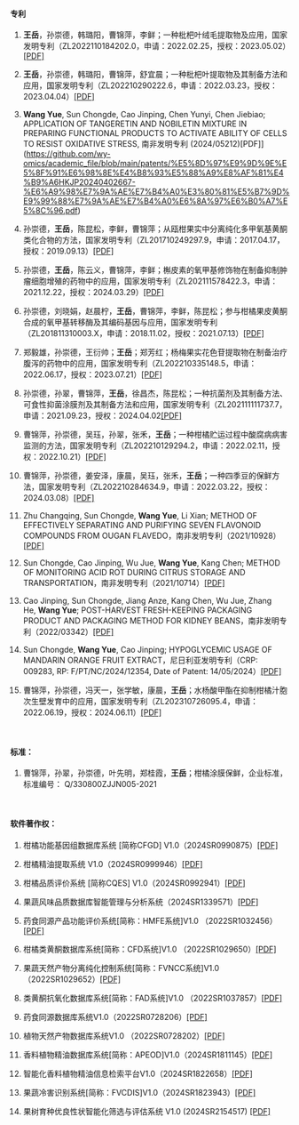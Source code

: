 #### 专利

1. **王岳**，孙崇德，韩璐阳，曹锦萍，李鲜；一种枇杷叶绒毛提取物及应用，国家发明专利（ZL2022110184202.0，申请：2022.02.25，授权：2023.05.02）[[PDF]](https://github.com/wy-omics/academic_file/blob/main/patents/ZL202210184202.0_%E4%B8%93%E5%88%A9%E8%AF%81%E4%B9%A6_%E4%B8%80%E7%A7%8D%E6%9E%87%E6%9D%B7%E5%8F%B6%E7%BB%92%E6%AF%9B%E6%8F%90%E5%8F%96%E7%89%A9%E5%8F%8A%E5%BA%94%E7%94%A8.pdf)

2. **王岳**，孙崇德，韩璐阳，曹锦萍，舒宜晨；一种枇杷叶提取物及其制备方法和应用，国家发明专利（ZL202210290222.6，申请：2022.03.23，授权：2023.04.04）[[PDF]](https://github.com/wy-omics/academic_file/blob/main/patents/ZL202210290222.6_%E4%B8%93%E5%88%A9%E8%AF%81%E4%B9%A6_%E4%B8%80%E7%A7%8D%E6%9E%87%E6%9D%B7%E5%8F%B6%E6%8F%90%E5%8F%96%E7%89%A9%E5%8F%8A%E5%85%B6%E5%88%B6%E5%A4%87%E6%96%B9%E6%B3%95%E5%92%8C%E5%BA%94%E7%94%A8.pdf)

3. **Wang Yue**, Sun Chongde, Cao Jinping, Chen Yunyi, Chen Jiebiao; APPLICATION OF TANGERETIN AND NOBILETIN MIXTURE IN PREPARING FUNCTIONAL PRODUCTS TO ACTIVATE ABILITY OF CELLS TO RESIST OXIDATIVE STRESS, 南非发明专利 (2024/05212)[PDF]](https://github.com/wy-omics/academic_file/blob/main/patents/%E5%8D%97%E9%9D%9E%E5%8F%91%E6%98%8E%E4%B8%93%E5%88%A9%E8%AF%81%E4%B9%A6HKJP20240402667-%E6%A9%98%E7%9A%AE%E7%B4%A0%E3%80%81%E5%B7%9D%E9%99%88%E7%9A%AE%E7%B4%A0%E6%8A%97%E6%B0%A7%E5%8C%96.pdf)

4. 孙崇德，**王岳**，陈昆松，李鲜，曹锦萍；从瓯柑果实中分离纯化多甲氧基黄酮类化合物的方法，国家发明专利（ZL201710249297.9，申请：2017.04.17，授权：2019.09.13）[[PDF]](https://github.com/wy-omics/academic_file/blob/main/patents/ZL201710249297.9_%E4%B8%93%E5%88%A9%E8%AF%81%E4%B9%A6_%E4%BB%8E%E7%93%AF%E6%9F%91%E6%9E%9C%E5%AE%9E%E4%B8%AD%E5%88%86%E7%A6%BB%E7%BA%AF%E5%8C%96%E5%A4%9A%E7%94%B2%E6%B0%A7%E5%9F%BA%E9%BB%84%E9%85%AE%E7%B1%BB%E5%8C%96%E5%90%88%E7%89%A9%E7%9A%84%E6%96%B9%E6%B3%95.pdf)

5. 孙崇德，**王岳**，陈云义，曹锦萍，李鲜；槲皮素的氧甲基修饰物在制备抑制肿瘤细胞增殖的药物中的应用，国家发明专利（ZL202111578422.3，申请：2021.12.22，授权：2024.03.29）[[PDF]](https://github.com/wy-omics/academic_file/blob/main/patents/ZL202111578422.3_%E4%B8%93%E5%88%A9%E8%AF%81%E4%B9%A6_%E6%A7%B2%E7%9A%AE%E7%B4%A0%E7%9A%84%E6%B0%A7%E7%94%B2%E5%9F%BA%E4%BF%AE%E9%A5%B0%E7%89%A9%E5%9C%A8%E5%88%B6%E5%A4%87%E6%8A%91%E5%88%B6%E8%82%BF%E7%98%A4%E7%BB%86%E8%83%9E%E5%A2%9E%E6%AE%96%E7%9A%84%E8%8D%AF%E7%89%A9%E4%B8%AD%E7%9A%84%E5%BA%94%E7%94%A8%20.pdf)

6. 孙崇德，刘晓娟，赵晨柠，**王岳**，曹锦萍，李鲜，陈昆松；参与柑橘果皮黄酮合成的氧甲基转移酶及其编码基因与应用，国家发明专利（ZL201811310003.X，申请：2018.11.02，授权：2021.07.13）[[PDF]](https://github.com/wy-omics/academic_file/blob/main/patents/ZL201811310003.X_%E4%B8%93%E5%88%A9%E8%AF%81%E4%B9%A6_%E5%8F%82%E4%B8%8E%E6%9F%91%E6%A9%98%E6%9E%9C%E7%9A%AE%E9%BB%84%E9%85%AE%E5%90%88%E6%88%90%E7%9A%84%E6%B0%A7%E7%94%B2%E5%9F%BA%E8%BD%AC%E7%A7%BB%E9%85%B6%E5%8F%8A%E5%85%B6%E7%BC%96%E7%A0%81%E5%9F%BA%E5%9B%A0%E4%B8%8E%E5%BA%94%E7%94%A8.pdf)

7. 郑毅雄，孙崇德，王衍帅；**王岳**；郑芳红；杨梅果实花色苷提取物在制备治疗腹泻的药物中的应用，国家发明专利（ZL202210335148.5，申请：2022.06.17，授权：2023.07.21）[[PDF]](https://github.com/wy-omics/academic_file/blob/main/patents/ZL202210335148.5_%E4%B8%93%E5%88%A9%E8%AF%81%E4%B9%A6_%E6%9D%A8%E6%A2%85%E6%9E%9C%E5%AE%9E%E8%8A%B1%E8%89%B2%E8%8B%B7%E6%8F%90%E5%8F%96%E7%89%A9%E5%9C%A8%E5%88%B6%E5%A4%87%E6%B2%BB%E7%96%97%E8%85%B9%E6%B3%BB%E7%9A%84%E8%8D%AF%E7%89%A9%E4%B8%AD%E7%9A%84%E5%BA%94%E7%94%A8.pdf)

8. 孙崇德，孙翠，曹锦萍，**王岳**，徐昌杰，陈昆松；一种抗菌剂及其制备方法、可食性抑菌涂膜剂及其制备方法和应用，国家发明专利（ZL202111111737.7，申请：2021.09.23，授权：2024.04.02[[PDF]](https://github.com/wy-omics/academic_file/blob/main/patents/ZL202111111737.7_%E4%B8%93%E5%88%A9%E8%AF%81%E4%B9%A6_%E4%B8%80%E7%A7%8D%E6%8A%97%E8%8F%8C%E5%89%82%E5%8F%8A%E5%85%B6%E5%88%B6%E5%A4%87%E6%96%B9%E6%B3%95%E3%80%81%E5%8F%AF%E9%A3%9F%E6%80%A7%E6%8A%91%E8%8F%8C%E6%B6%82%E8%86%9C%E5%89%82%E5%8F%8A%E5%85%B6%E5%88%B6%E5%A4%87%E6%96%B9%E6%B3%95%E5%92%8C%E5%BA%94%E7%94%A8.pdf)

9. 曹锦萍，孙崇德，吴珏，孙翠，张禾，**王岳**；一种柑橘贮运过程中酸腐病病害监测的方法，国家发明专利（ZL202210129294.2，申请：2022.02.11，授权：2022.10.21）[[PDF]](https://github.com/wy-omics/academic_file/blob/main/patents/%E5%8D%97%E9%9D%9E%E5%8F%91%E6%98%8E%E4%B8%93%E5%88%A9%E8%AF%81%E4%B9%A6HKJP202111605-%E4%B8%80%E7%A7%8D%E6%9F%91%E6%A9%98%E8%B4%AE%E8%BF%90%E8%BF%87%E7%A8%8B%E4%B8%AD%E9%85%B8%E8%85%90%E7%97%85%E7%9B%91%E6%B5%8B%E6%96%B9%E6%B3%95.pdf)

10. 曹锦萍，孙崇德，姜安泽，康晨，吴珏，张禾，**王岳**；一种四季豆的保鲜方法，国家发明专利（ZL202210284634.9，申请：2022.03.22，授权：2024.03.08）[[PDF]](https://github.com/wy-omics/academic_file/blob/main/patents/ZL202210284634.9_%E4%B8%93%E5%88%A9%E8%AF%81%E4%B9%A6_%E4%B8%80%E7%A7%8D%E5%9B%9B%E5%AD%A3%E8%B1%86%E7%9A%84%E4%BF%9D%E9%B2%9C%E6%96%B9%E6%B3%95.PDF)

11. Zhu Changqing, Sun Chongde, **Wang Yue**, Li Xian; METHOD OF EFFECTIVELY SEPARATING AND PURIFYING SEVEN FLAVONOID COMPOUNDS FROM OUGAN FLAVEDO，南非发明专利（2021/10928）[[PDF]](https://github.com/wy-omics/academic_file/blob/main/patents/%E5%8D%97%E9%9D%9E%E5%8F%91%E6%98%8E%E4%B8%93%E5%88%A9%E8%AF%81%E4%B9%A6HKJP202111980%20-%E4%B8%80%E7%A7%8D%E6%9C%89%E6%95%88%E7%9A%84%E4%BB%8E%E7%93%AF%E6%9F%91%E6%B2%B9%E8%83%9E%E5%B1%82%E4%B8%AD%E5%88%86%E7%A6%BB%E7%BA%AF%E5%8C%96%E4%B8%83%E7%A7%8D%E9%BB%84%E9%85%AE%E7%B1%BB%E5%8C%96%E5%90%88%E7%89%A9%E7%9A%84%E6%96%B9%E6%B3%95.pdf)

12. Sun Chongde, Cao Jinping, Wu Jue, **Wang Yue**, Kang Chen; METHOD OF MONITORING ACID ROT DURING CITRUS STORAGE AND TRANSPORTATION，南非发明专利（2021/10714）[[PDF]](https://github.com/wy-omics/academic_file/blob/main/patents/%E5%8D%97%E9%9D%9E%E5%8F%91%E6%98%8E%E4%B8%93%E5%88%A9%E8%AF%81%E4%B9%A6HKJP202111605-%E4%B8%80%E7%A7%8D%E6%9F%91%E6%A9%98%E8%B4%AE%E8%BF%90%E8%BF%87%E7%A8%8B%E4%B8%AD%E9%85%B8%E8%85%90%E7%97%85%E7%9B%91%E6%B5%8B%E6%96%B9%E6%B3%95.pdf)

13. Cao Jinping, Sun Chongde, Jiang Anze, Kang Chen, Wu Jue, Zhang He, **Wang Yue**; POST-HARVEST FRESH-KEEPING PACKAGING PRODUCT AND PACKAGING METHOD FOR KIDNEY BEANS，南非发明专利（2022/03342）[[PDF]](https://github.com/wy-omics/academic_file/blob/main/patents/%E5%8D%97%E9%9D%9E%E5%8F%91%E6%98%8E%E4%B8%93%E5%88%A9%20%E8%AF%81%E4%B9%A6%20%E6%9B%B9%E9%94%A6%E8%90%8D%20POST-HARVEST%20FRESH-KEEPING%20PACKAGING%20PRODUCT%20AND%20PACKAGING%20METHOD%20FOR%20KIDNEY%20BEANS.pdf)

14. Sun Chongde, **Wang Yue**, Cao Jinping; HYPOGLYCEMIC USAGE OF MANDARIN ORANGE FRUIT EXTRACT，尼日利亚发明专利（CRP: 009283, RP: F/PT/NC/2024/12354, Date of Patent: 14/05/2024）[[PDF]](https://github.com/wy-omics/academic_file/blob/main/patents/%E5%B0%BC%E6%97%A5%E5%88%A9%E4%BA%9A%E5%8F%91%E6%98%8E%E4%B8%93%E5%88%A9%E8%AF%81%E4%B9%A6_HYPOGLYCEMIC%20USAGE%20OF%20MANDARIN%20ORANGE%20FRUIT%20EXTRACT.pdf)

15. 曹锦萍，孙崇德，冯天一，张学敏，康晨，**王岳**；水杨酸甲酯在抑制柑橘汁胞次生壁发育中的应用，国家发明专利（ZL202310726095.4，申请：2022.06.19，授权：2024.06.11）[[PDF]](https://github.com/wy-omics/academic_file/blob/main/patents/ZL202310726095.4%E4%B8%93%E5%88%A9%E8%AF%81%E4%B9%A6-%E6%B0%B4%E6%9D%A8%E9%85%B8%E7%94%B2%E9%85%AF%E5%9C%A8%E6%8A%91%E5%88%B6%E6%9F%91%E6%A9%98%E6%B1%81%E8%83%9E%E6%AC%A1%E7%94%9F%E5%A3%81%E5%8F%91%E8%82%B2%E4%B8%AD%E7%9A%84%E5%BA%94%E7%94%A8-2023107260954.pdf)


 

#### 标准：

1. 曹锦萍，孙翠，孙崇德，叶先明，郑桂霞，**王岳**；柑橘涂膜保鲜，企业标准，标准编号： Q/330800ZJJN005-2021

 

#### 软件著作权：

1. 柑橘功能基因组数据库系统 [简称CFGD] V1.0（2024SR0990875）[[PDF]](https://github.com/wy-omics/academic_file/blob/main/sfotware/%E6%9F%91%E6%A9%98%E5%8A%9F%E8%83%BD%E5%9F%BA%E5%9B%A0%E7%BB%84%E6%95%B0%E6%8D%AE%E5%BA%93%E7%B3%BB%E7%BB%9F%20%5B%E7%AE%80%E7%A7%B0CFGD%5D%20V1.0.pdf)

2. 柑橘精油提取系统 V1.0（2024SR0999946）[[PDF]](https://github.com/wy-omics/academic_file/blob/main/sfotware/%E6%9F%91%E6%A9%98%E7%B2%BE%E6%B2%B9%E6%8F%90%E5%8F%96%E7%B3%BB%E7%BB%9F%20V1.0.pdf)

3. 柑橘品质评价系统 [简称CQES] V1.0（2024SR0992941）[[PDF]](https://github.com/wy-omics/academic_file/blob/main/sfotware/%E6%9F%91%E6%A9%98%E5%93%81%E8%B4%A8%E8%AF%84%E4%BB%B7%E7%B3%BB%E7%BB%9F%20%5B%E7%AE%80%E7%A7%B0CQES%5D%20V1.0.pdf)

4. 果蔬风味品质数据库智能管理与分析系统（2024SR1339571）[[PDF]](https://github.com/wy-omics/academic_file/blob/main/sfotware/%E6%9E%9C%E8%94%AC%E9%A3%8E%E5%91%B3%E5%93%81%E8%B4%A8%E6%95%B0%E6%8D%AE%E5%BA%93%E6%99%BA%E8%83%BD%E7%AE%A1%E7%90%86%E4%B8%8E%E5%88%86%E6%9E%90%E7%B3%BB%E7%BB%9FV1.0.pdf)

5. 药食同源产品功能评价系统[简称：HMFE系统]V1.0 （2022SR1032456）[[PDF]](https://github.com/wy-omics/academic_file/blob/main/sfotware/%E8%8D%AF%E9%A3%9F%E5%90%8C%E6%BA%90%E4%BA%A7%E5%93%81%E5%8A%9F%E8%83%BD%E8%AF%84%E4%BB%B7%E7%B3%BB%E7%BB%9F%5B%E7%AE%80%E7%A7%B0%EF%BC%9AHMFE%E7%B3%BB%E7%BB%9F%5DV1.0%202022SR1032456.pdf)

6. 柑橘类黄酮数据库系统[简称：CFD系统]V1.0 （2022SR1029650）[[PDF]](https://github.com/wy-omics/academic_file/blob/main/sfotware/%E6%9F%91%E6%A9%98%E7%B1%BB%E9%BB%84%E9%85%AE%E6%95%B0%E6%8D%AE%E5%BA%93%E7%B3%BB%E7%BB%9F%5B%E7%AE%80%E7%A7%B0%EF%BC%9ACFD%E7%B3%BB%E7%BB%9F%5DV1.0%202022SR1029650.pdf)

7. 果蔬天然产物分离纯化控制系统[简称：FVNCC系统]V1.0 （2022SR1029652）[[PDF]](https://github.com/wy-omics/academic_file/blob/main/sfotware/%E6%9E%9C%E8%94%AC%E5%A4%A9%E7%84%B6%E4%BA%A7%E7%89%A9%E5%88%86%E7%A6%BB%E7%BA%AF%E5%8C%96%E6%8E%A7%E5%88%B6%E7%B3%BB%E7%BB%9F%5B%E7%AE%80%E7%A7%B0%EF%BC%9AFVNCC%E7%B3%BB%E7%BB%9F%5DV1.0%202022SR1029652.pdf)

8. 类黄酮抗氧化数据库系统[简称：FAD系统]V1.0 （2022SR1037857）[[PDF]](https://github.com/wy-omics/academic_file/blob/main/sfotware/%E7%B1%BB%E9%BB%84%E9%85%AE%E6%8A%97%E6%B0%A7%E5%8C%96%E6%95%B0%E6%8D%AE%E5%BA%93%E7%B3%BB%E7%BB%9F%5B%E7%AE%80%E7%A7%B0%EF%BC%9AFAD%E7%B3%BB%E7%BB%9F%5DV1.0%202022SR1037857.pdf)

9. 药食同源数据库系统V1.0（2022SR0728206）[[PDF]](https://github.com/wy-omics/academic_file/blob/main/sfotware/%E8%8D%AF%E9%A3%9F%E5%90%8C%E6%BA%90%E6%95%B0%E6%8D%AE%E5%BA%93%E7%B3%BB%E7%BB%9FV1.0%202022SR0728206.pdf)

10. 植物天然产物数据库系统V1.0 （2022SR0728202）[[PDF]](https://github.com/wy-omics/academic_file/blob/main/sfotware/%E6%A4%8D%E7%89%A9%E5%A4%A9%E7%84%B6%E4%BA%A7%E7%89%A9%E6%95%B0%E6%8D%AE%E5%BA%93%E7%B3%BB%E7%BB%9FV1.0%202022SR0728202.pdf)

11. 香料植物精油数据库系统[简称：APEOD]V1.0（2024SR1811145）[[PDF]](https://github.com/wy-omics/academic_file/blob/main/sfotware/%E9%A6%99%E6%96%99%E6%A4%8D%E7%89%A9%E7%B2%BE%E6%B2%B9%E6%95%B0%E6%8D%AE%E5%BA%93%E7%B3%BB%E7%BB%9F.pdf)

12. 智能化香料植物精油信息检索平台V1.0（2024SR1822658）[[PDF]](https://github.com/wy-omics/academic_file/blob/main/sfotware/%E6%99%BA%E8%83%BD%E5%8C%96%E9%A6%99%E6%96%99%E6%A4%8D%E7%89%A9%E7%B2%BE%E6%B2%B9%E4%BF%A1%E6%81%AF%E6%A3%80%E7%B4%A2%E5%B9%B3%E5%8F%B0.pdf)

13. 果蔬冷害识别系统[简称：FVCDIS]V1.0（2024SR1823943）[[PDF]](https://github.com/wy-omics/academic_file/blob/main/sfotware/%E6%9E%9C%E8%94%AC%E5%86%B7%E5%AE%B3%E8%AF%86%E5%88%AB%E7%B3%BB%E7%BB%9F.pdf)

14. 果树育种优良性状智能化筛选与评估系统 V1.0 (2024SR2154517) [[PDF]](https://github.com/wy-omics/academic_file/blob/main/sfotware/%E6%9E%9C%E6%A0%91%E8%82%B2%E7%A7%8D%E4%BC%98%E8%89%AF%E6%80%A7%E7%8A%B6%E6%99%BA%E8%83%BD%E5%8C%96%E7%AD%9B%E9%80%89%E4%B8%8E%E8%AF%84%E4%BC%B0%E7%B3%BB%E7%BB%9F%20V1.0%202024SR2154517.pdf)

